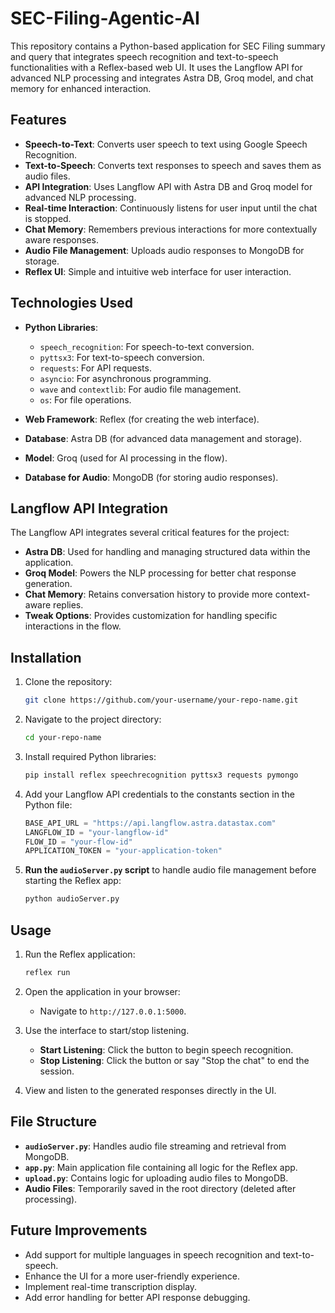 # SEC-Filing-Agentic-AI

This repository contains a Python-based application for SEC Filing summary and query that integrates speech recognition and text-to-speech functionalities with a Reflex-based web UI. It uses the Langflow API for advanced NLP processing and integrates Astra DB, Groq model, and chat memory for enhanced interaction.

## Features

- **Speech-to-Text**: Converts user speech to text using Google Speech Recognition.
- **Text-to-Speech**: Converts text responses to speech and saves them as audio files.
- **API Integration**: Uses Langflow API with Astra DB and Groq model for advanced NLP processing.
- **Real-time Interaction**: Continuously listens for user input until the chat is stopped.
- **Chat Memory**: Remembers previous interactions for more contextually aware responses.
- **Audio File Management**: Uploads audio responses to MongoDB for storage.
- **Reflex UI**: Simple and intuitive web interface for user interaction.

## Technologies Used

- **Python Libraries**:
  - `speech_recognition`: For speech-to-text conversion.
  - `pyttsx3`: For text-to-speech conversion.
  - `requests`: For API requests.
  - `asyncio`: For asynchronous programming.
  - `wave` and `contextlib`: For audio file management.
  - `os`: For file operations.
  
- **Web Framework**: Reflex (for creating the web interface).
  
- **Database**: Astra DB (for advanced data management and storage).
  
- **Model**: Groq (used for AI processing in the flow).

- **Database for Audio**: MongoDB (for storing audio responses).

## Langflow API Integration

The Langflow API integrates several critical features for the project:

- **Astra DB**: Used for handling and managing structured data within the application.
- **Groq Model**: Powers the NLP processing for better chat response generation.
- **Chat Memory**: Retains conversation history to provide more context-aware replies.
- **Tweak Options**: Provides customization for handling specific interactions in the flow.

## Installation

1. Clone the repository:

   ```bash
   git clone https://github.com/your-username/your-repo-name.git
   ```

2. Navigate to the project directory:

   ```bash
   cd your-repo-name
   ```

3. Install required Python libraries:

   ```bash
   pip install reflex speechrecognition pyttsx3 requests pymongo
   ```

4. Add your Langflow API credentials to the constants section in the Python file:

   ```python
   BASE_API_URL = "https://api.langflow.astra.datastax.com"
   LANGFLOW_ID = "your-langflow-id"
   FLOW_ID = "your-flow-id"
   APPLICATION_TOKEN = "your-application-token"
   ```

5. **Run the `audioServer.py` script** to handle audio file management before starting the Reflex app:

   ```bash
   python audioServer.py
   ```

## Usage

1. Run the Reflex application:

   ```bash
   reflex run
   ```

2. Open the application in your browser:

   - Navigate to `http://127.0.0.1:5000`.

3. Use the interface to start/stop listening.

   - **Start Listening**: Click the button to begin speech recognition.
   - **Stop Listening**: Click the button or say "Stop the chat" to end the session.

4. View and listen to the generated responses directly in the UI.

## File Structure

- **`audioServer.py`**: Handles audio file streaming and retrieval from MongoDB.
- **`app.py`**: Main application file containing all logic for the Reflex app.
- **`upload.py`**: Contains logic for uploading audio files to MongoDB.
- **Audio Files**: Temporarily saved in the root directory (deleted after processing).

## Future Improvements

- Add support for multiple languages in speech recognition and text-to-speech.
- Enhance the UI for a more user-friendly experience.
- Implement real-time transcription display.
- Add error handling for better API response debugging.
